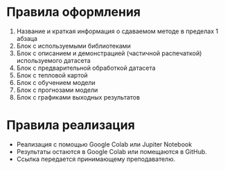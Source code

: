 # Правила оформления

1. Название и краткая информация о сдаваемом методе в пределах 1 абзаца
2. Блок с используемыми библиотеками
3. Блок с описанием и демонстрацией (частичной распечаткой) используемого датасета
4. Блок с предварительной обработкой датасета
5. Блок с тепловой картой
6. Блок с обучением модели
7. Блок с прогнозами модели
8. Блок с графиками выходных результатов

# Правила реализация

- Реализация с помощью Google Colab или Jupiter Notebook
- Результаты остаются в Google Colab или помещаются в GitHub.
- Ссылка передается принимающему преподавателю.